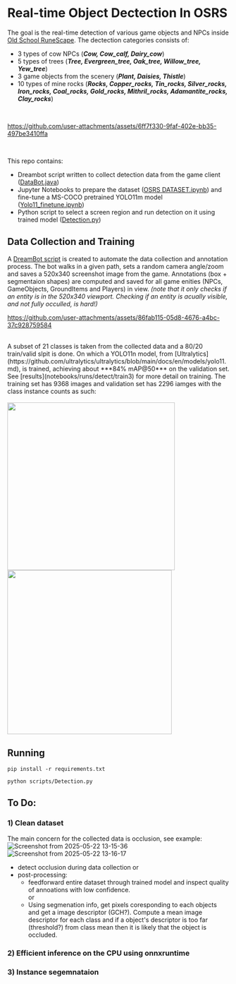 # Real-time Object Dectection In OSRS

The goal is the real-time detection of various game objects and NPCs inside [Old School RuneScape](https://www.oldschool.runescape.com/). The dectection categories consists of:
  - 3 types of cow NPCs (***Cow, Cow_calf, Dairy_cow***)
  - 5 types of trees (***Tree, Evergreen_tree, Oak_tree, Willow_tree, Yew_tree***)
  - 3 game objects from the scenery (***Plant, Daisies, Thistle***)
  - 10 types of mine rocks (***Rocks, Copper_rocks, Tin_rocks, Silver_rocks, Iron_rocks, Coal_rocks, Gold_rocks, Mithril_rocks, Adamantite_rocks, Clay_rocks***)
<br>

https://github.com/user-attachments/assets/6ff7f330-9faf-402e-bb35-497be3410ffa

<br>

This repo contains:
  - Dreambot script written to collect detection data from the game client ([DataBot.java](scripts/DataBot.java))
  - Jupyter Notebooks to prepare the dataset ([OSRS DATASET.ipynb](notebooks/OSRS_DATASET.ipynb)) and fine-tune a MS-COCO pretrained YOLO11m model ([Yolo11_finetune.ipynb](notebooks/Yolo11_finetune.ipynb))
  - Python script to select a screen region and run detection on it using trained model ([Detection.py](scripts/Detection.py))

## Data Collection and Training
A [DreamBot script](https://dreambot.org/guides/scripter-guide/starting/#4-keep-learning) is created to automate the data collection and annotation process. The bot walks in a given path, sets a random camera angle/zoom and saves a 520x340 screenshot image from the game. Annotations (box + segmentaion shapes) are computed and saved for all game enities (NPCs, GameObjects, GroundItems and Players) in view. *(note that it only checks if an entity is in the 520x340 viewport. Checking if an entity is acually visible, and not fully occulled, is hard!)* 
<br> 

https://github.com/user-attachments/assets/86fab115-05d8-4676-a4bc-37c928759584

<br>
A subset of 21 classes is taken from the collected data and a 80/20 train/valid slpit is done. On which a YOLO11n model, from [Ultralytics](https://github.com/ultralytics/ultralytics/blob/main/docs/en/models/yolo11.md), is trained, achieving about ***84% mAP@50*** on the validation set. See [results](notebooks/runs/detect/train3) for more detail on training. The training set has 9368 images and validation set has 2296 iamges with the class instance counts as such:
<br> <br>
<img src="https://github.com/user-attachments/assets/8a4adc28-d42e-458a-b652-50028676138a" width="380" />
<img src="https://github.com/user-attachments/assets/e22068b9-64c6-40e6-a0e3-d97c62db8a21" width="372.5" />
<br>

## Running

```
pip install -r requirements.txt

```

```
python scripts/Detection.py
```

## To Do:    

### 1) Clean dataset

The main concern for the collected data is occlusion, see example:<br>
![Screenshot from 2025-05-22 13-15-36](https://github.com/user-attachments/assets/ad6cf8dc-9562-4e1c-8f73-7c8a80b33f3d)
![Screenshot from 2025-05-22 13-16-17](https://github.com/user-attachments/assets/ac1c1ab0-9a09-4f03-aa31-4d680ead1706)

  - detect occlusion during data collection
    or 
  - post-processing:
       - feedforward entire dataset through trained model and inspect quality of annoations with low confidence.  
         or 
       - Using segmenation info, get pixels coresponding to each objects and get a image descriptor (GCH?). Compute a mean image descriptor for each class and if a object's descriptor is too far (threshold?) from class mean then it is likely that the object is occluded.

### 2) Efficient inference on the CPU using onnxruntime

### 3) Instance segemnataion


